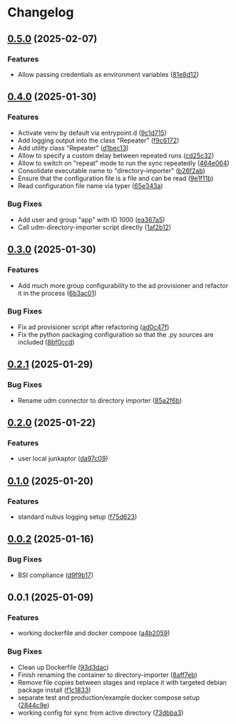 # Changelog

## [0.5.0](https://git.knut.univention.de/univention/customers/dataport/upx/directory-importer/compare/v0.4.0...v0.5.0) (2025-02-07)


### Features

* Allow passing credentials as environment variables ([81e8d12](https://git.knut.univention.de/univention/customers/dataport/upx/directory-importer/commit/81e8d12662de0e81be11f2eb25862fd96f34f3a7))

## [0.4.0](https://git.knut.univention.de/univention/customers/dataport/upx/directory-importer/compare/v0.3.0...v0.4.0) (2025-01-30)


### Features

* Activate venv by default via entrypoint.d ([9c1d715](https://git.knut.univention.de/univention/customers/dataport/upx/directory-importer/commit/9c1d715303bf999ef2c3b7fcd1dde07469cf67f6))
* Add logging output into the class "Repeater" ([f9c6172](https://git.knut.univention.de/univention/customers/dataport/upx/directory-importer/commit/f9c617215551e14384838915428227e1f6dc5f15))
* Add utility class "Repeater" ([d1bec13](https://git.knut.univention.de/univention/customers/dataport/upx/directory-importer/commit/d1bec133922899a111ea433f73dec9415231b199))
* Allow to specify a custom delay between repeated runs ([cd25c32](https://git.knut.univention.de/univention/customers/dataport/upx/directory-importer/commit/cd25c32cd5438dc6bbe1f10e51e27fe6d1b948b1))
* Allow to switch on "repeat" mode to run the sync repeatedly ([464e064](https://git.knut.univention.de/univention/customers/dataport/upx/directory-importer/commit/464e06495c73db84b204c574b74af8521661f9f0))
* Consolidate executable name to "directory-importer" ([b26f2ab](https://git.knut.univention.de/univention/customers/dataport/upx/directory-importer/commit/b26f2abb0d15b5cc9652391bbfab8cc3d82b2ef2))
* Ensure that the configuration file is a file and can be read ([9e1f11b](https://git.knut.univention.de/univention/customers/dataport/upx/directory-importer/commit/9e1f11bf176e062a06d04b9905aa0e41e9f33f51))
* Read configuration file name via typer ([65e343a](https://git.knut.univention.de/univention/customers/dataport/upx/directory-importer/commit/65e343aa02c24266a5ad0972f59e1681f593c519))


### Bug Fixes

* Add user and group "app" with ID 1000 ([ea367a5](https://git.knut.univention.de/univention/customers/dataport/upx/directory-importer/commit/ea367a5144b72008fc230153b21dcc0d5e593a0e))
* Call udm-directory-importer script directly ([1af2b12](https://git.knut.univention.de/univention/customers/dataport/upx/directory-importer/commit/1af2b1220345019b4a09807d0328ffa42de8fb94))

## [0.3.0](https://git.knut.univention.de/univention/customers/dataport/upx/directory-importer/compare/v0.2.1...v0.3.0) (2025-01-30)


### Features

* Add much more group configurability to the ad provisioner and refactor it in the process ([6b3ac01](https://git.knut.univention.de/univention/customers/dataport/upx/directory-importer/commit/6b3ac0110223e0ba4e6f8e8ae409ff62f722fbeb))


### Bug Fixes

* Fix ad provisioner script after refactoring ([ad0c47f](https://git.knut.univention.de/univention/customers/dataport/upx/directory-importer/commit/ad0c47feb0e7c51d40db6e907831a2731b9f5720))
* Fix the python packaging configuration so that the .py sources are included ([8bf0ccd](https://git.knut.univention.de/univention/customers/dataport/upx/directory-importer/commit/8bf0ccdd76ad318d62290a9c7fe98cb4a7178a50))

## [0.2.1](https://git.knut.univention.de/univention/customers/dataport/upx/directory-importer/compare/v0.2.0...v0.2.1) (2025-01-29)


### Bug Fixes

* Rename udm connector to directory importer ([85a2f6b](https://git.knut.univention.de/univention/customers/dataport/upx/directory-importer/commit/85a2f6b76863667b697e3bb36dca93cad6313a7c))

## [0.2.0](https://git.knut.univention.de/univention/customers/dataport/upx/directory-importer/compare/v0.1.0...v0.2.0) (2025-01-22)


### Features

* user local junkaptor ([da97c09](https://git.knut.univention.de/univention/customers/dataport/upx/directory-importer/commit/da97c09d8035dc5498f2edf25a8f5efa9226061e))

## [0.1.0](https://git.knut.univention.de/univention/customers/dataport/upx/directory-importer/compare/v0.0.2...v0.1.0) (2025-01-20)


### Features

* standard nubus logging setup ([f75d623](https://git.knut.univention.de/univention/customers/dataport/upx/directory-importer/commit/f75d62306d0a8e5785b2c194817fcd4f0a3cb636))

## [0.0.2](https://git.knut.univention.de/univention/customers/dataport/upx/directory-importer/compare/v0.0.1...v0.0.2) (2025-01-16)


### Bug Fixes

* BSI compliance ([d9f9b17](https://git.knut.univention.de/univention/customers/dataport/upx/directory-importer/commit/d9f9b1712cff9c17f82118e8e40ceb29ceeb1187))

## 0.0.1 (2025-01-09)


### Features

* working dockerfile and docker compose ([a4b2059](https://git.knut.univention.de/univention/customers/dataport/upx/directory-importer/commit/a4b2059b562cd6a728d4d06ef16466ddd259b402))


### Bug Fixes

* Clean up Dockerfile ([93d3dac](https://git.knut.univention.de/univention/customers/dataport/upx/directory-importer/commit/93d3dacf4fa8247b0218080ccc85111301886ea5))
* Finish renaming the container to directory-importer ([8aff7eb](https://git.knut.univention.de/univention/customers/dataport/upx/directory-importer/commit/8aff7eb8b26d6d8ee4ff000ef5a7da139aec4638))
* Remove file copies between stages and replace it with targeted debian package install ([f1c1833](https://git.knut.univention.de/univention/customers/dataport/upx/directory-importer/commit/f1c183375131ac0df9ab7117d54fa97c75792a25))
* separate test and production/example docker compose setup ([2844c9e](https://git.knut.univention.de/univention/customers/dataport/upx/directory-importer/commit/2844c9effe0f86f0c679619f6da2616dd223df2d))
* working config for sync from active directory ([73dbba3](https://git.knut.univention.de/univention/customers/dataport/upx/directory-importer/commit/73dbba3bb3019647cdd11c58c14880644a28d25a))
